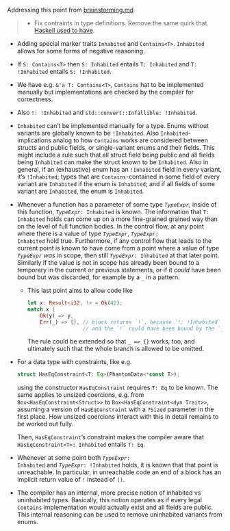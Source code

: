 Addressing this point from [brainstorming.md](brainstorming.md)
>	*	Fix contraints in type definitions. Remove the same quirk that
>		[Haskell used to have](https://downloads.haskell.org/~ghc/latest/docs/html/users_guide/glasgow_exts.html#data-type-contexts).

*	Adding special marker traits `Inhabited` and `Contains<T>`. `Inhabited` allows for some forms of negative reasoning.
*	If `S: Contains<T>` then `S: Inhabited` entails `T: Inhabited` and `T: !Inhabited` entails `S: !Inhabited`.
*	We have e.g. `&'a T: Contains<T>`, `Contains` hat to be implemented manually but implementations are checked by the compiler for correctness.
*	Also `!: !Inhabited` and `std::convert::Infallible: !Inhabited`.
*	`Inhabited` can’t be implemented manually for a type. Enums without variants are globally known to be `!Inhabited`. Also `Inhabited`-implications
	analog to how `Contains` works are considered between structs and public fields, or single-variant enums and their fields. This might include a
	rule such that all struct field being public and all fields being `Inhabited` can make the struct known to be `Inhabited`.	Also in general, if
	an (exhaustive) enum has an `!Inhabited` field in every variant, it’s `!Inhabited`; types that are `Contains`-contained in some field of every
	variant are `Inhabited` if the enum is `Inhabited`; and if all fields of some variant are `Inhabited`, the enum is `Inhabited`.
*	Whenever a function has a parameter of some type _`TypeExpr`_, inside of this function, <code>_TypeExpr_: Inhabited</code> is known.
	The information that `T: Inhabited` holds can come up on a more fine-grained grained way than on the level of full function bodies. In the control flow,
	at any point where there is a value of type _`TypeExpr`_, <code>_TypeExpr_: Inhabited</code> hold true. Furthermore, if any control flow that leads
	to the current point is known to have come from a point where a value of type _`TypeExpr`_ _was_ in scope, then still <code>_TypeExpr_: Inhabited</code>
	at that later point. Similarly if the value is not in scope has already been bound to a temporary in the current or previous statements, or if it _could_ have
	been bound but was discarded, for example by a `_` in a pattern.
	*	This last point aims to allow code like
		```rs
		let x: Result<i32, !> = Ok(42);
		match x {
			Ok(y) => y,
			Err(_) => {}, // block returns `!`, because `!: !Inhabited`
			              // and the `!` could have been bound by the `_`
		```
		The rule could be extended so that `_ => {}` works, too, and ultimately such that the whole branch is allowed to be omitted.
*	For a data type with constraints, like e.g.
	```rs
	struct HasEqConstraint<T: Eq>(PhantomData<*const T>);
	```
	using the constructor `HasEqConstraint` requires `T: Eq` to be known. The same applies to unsized coercions, e.g. from `Box<HasEqConstraint<Struct>>`
	to `Box<HasEqConstraint<dyn Trait>>`, assuming a version of `HasEqConstraint` with a `?Sized` parameter in the first place. How unsized coercions interact with
	this in detail remains to be worked out fully.
	
	Then, `HasEqConstraint`’s constraint makes the compiler aware that `HasEqConstraint<T>: Inhabited` entails `T: Eq`.
*	Whenever at some point both <code>_TypeExpr_: Inhabited</code> and <code>_TypeExpr_: !Inhabited</code> holds, it is known that that point is unreachable.
	In particular, in unreachable code an end of a block has an implicit return value of `!` instead of `()`.
*	The compiler has an internal, more precise notion of inhabited vs uninhabited types. Basically, this notion operates as if every legal `Contains`
	implementation would actually exist and all fields are public. This internal reasoning can be used to remove uninhabited variants from enums.
